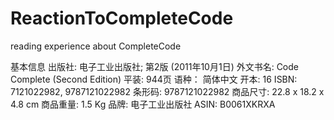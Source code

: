 # ReactionToCompleteCode
reading experience about CompleteCode


基本信息
出版社: 电子工业出版社; 第2版 (2011年10月1日)
外文书名: Code Complete (Second Edition)
平装: 944页
语种： 简体中文
开本: 16
ISBN: 7121022982, 9787121022982
条形码: 9787121022982
商品尺寸: 22.8 x 18.2 x 4.8 cm
商品重量: 1.5 Kg
品牌: 电子工业出版社
ASIN: B0061XKRXA
